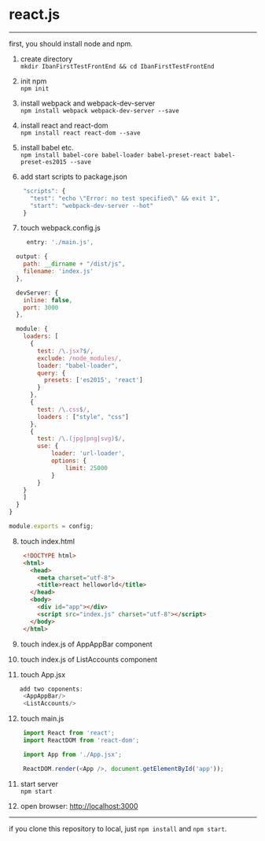 # react.js
---
first, you should install node and npm.

1. create directory  
    `mkdir IbanFirstTestFrontEnd && cd IbanFirstTestFrontEnd`

2. init npm  
    `npm init`

3. install webpack and webpack-dev-server  
    `npm install webpack webpack-dev-server --save`

4. install react and react-dom  
    `npm install react react-dom --save`

5. install babel etc.  
    `npm install babel-core babel-loader babel-preset-react babel-preset-es2015 --save`

6. add start scripts to package.json
```javascript
    "scripts": {
      "test": "echo \"Error: no test specified\" && exit 1",
      "start": "webpack-dev-server --hot"
    }
```

7. touch webpack.config.js
```javascript
     entry: './main.js',

  output: {
    path: __dirname + "/dist/js",
    filename: 'index.js'
  },

  devServer: {
    inline: false,
    port: 3000
  },

  module: {
    loaders: [
      {
        test: /\.jsx?$/,
        exclude: /node_modules/,
        loader: "babel-loader",
        query: {
          presets: ['es2015', 'react']
        }
      },
      {
        test: /\.css$/,
        loaders : ["style", "css"]
      },
      {
        test: /\.(jpg|png|svg)$/,
        use: {
            loader: 'url-loader',
            options: {
                limit: 25000
            }
        }
    }
    ]
  }
}

module.exports = config;

```

8. touch index.html
```html
    <!DOCTYPE html>
    <html>
      <head>
        <meta charset="utf-8">
        <title>react helloworld</title>
      </head>
      <body>
        <div id="app"></div>
        <script src="index.js" charset="utf-8"></script>
      </body>
    </html>
```

9. touch index.js of AppAppBar component
10. touch index.js of ListAccounts component


11. touch App.jsx
```javascript
   add two coponents:
    <AppAppBar/>
    <ListAccounts/>
```

12. touch main.js
```javascript
    import React from 'react';
    import ReactDOM from 'react-dom';

    import App from './App.jsx';

    ReactDOM.render(<App />, document.getElementById('app'));
```

11. start server  
    `npm start`

12. open browser: [http://localhost:3000](http://localhost:3000)

---
if you clone this repository to local, just `npm install` and `npm start`.
